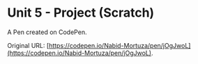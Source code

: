 # Unit 5 - Project (Scratch)

A Pen created on CodePen.

Original URL: [https://codepen.io/Nabid-Mortuza/pen/jOgJwoL](https://codepen.io/Nabid-Mortuza/pen/jOgJwoL).

